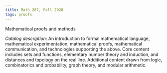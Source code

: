 ```yaml
---
title: Math 287, Fall 2020
tags: proofs
---
```


Mathematical proofs and methods<!--more-->

*Catalog description*: An introduction to formal mathematical language, mathematical experimentation, mathematical proofs, mathematical communication, and technologies supporting the above. Core content includes sets and functions, elementary number theory and induction, and distances and topology on the real line. Additional content drawn from logic, combinatorics and probability, graph theory, and modular arithmetic. 